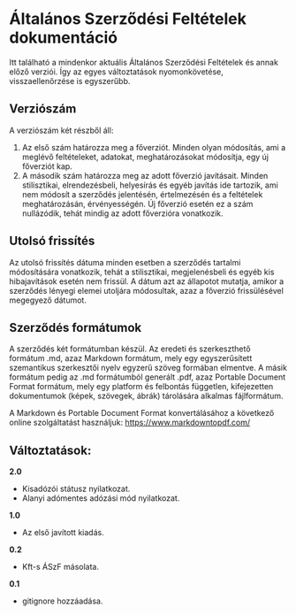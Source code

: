 # Általános Szerződési Feltételek dokumentáció

Itt található a mindenkor aktuális Általános Szerződési Feltételek és annak előző verziói. Így az egyes változtatások nyomonkövetése, visszaellenőrzése is egyszerűbb.

## Verziószám

A verziószám két részből áll:

1. Az első szám határozza meg a főverziót. Minden olyan módosítás, ami a meglévő feltételeket, adatokat, meghatározásokat módosítja, egy új főverziót kap.
2. A második szám határozza meg az adott főverzió javításait. Minden stilisztikai, elrendezésbeli, helyesírás és egyéb javítás ide tartozik, ami nem módosít a szerződés jelentésén, értelmezésén és a feltételek meghatározásán, érvényességén. Új főverzió esetén ez a szám nullázódik, tehát mindig az adott főverzióra vonatkozik.

## Utolsó frissítés

Az utolsó frissítés dátuma minden esetben a szerződés tartalmi módosítására vonatkozik, tehát a stilisztikai, megjelenésbeli és egyéb kis hibajavítások esetén nem frissül. A dátum azt az állapotot mutatja, amikor a szerződés lényegi elemei utoljára módosultak, azaz a főverzió frissülésével megegyező dátumot.

## Szerződés formátumok

A szerződés két formátumban készül. Az eredeti és szerkeszthető formátum .md, azaz Markdown formátum, mely egy egyszerűsített szemantikus szerkesztői nyelv egyzerű szöveg formában elmentve. A másik formátum pedig az .md formátumból generált .pdf, azaz Portable Document Format formátum, mely egy platform és felbontás független, kifejezetten dokumentumok (képek, szövegek, ábrák) tárolására alkalmas fájlformátum.

A Markdown és Portable Document Format konvertálásához a következő online szolgáltatást használjuk:
https://www.markdowntopdf.com/

## Változtatások:

**2.0**

- Kisadózói státusz nyilatkozat.
- Alanyi adómentes adózási mód nyilatkozat.

**1.0**

- Az első javított kiadás.

**0.2**

- Kft-s ÁSzF másolata.

**0.1**

- gitignore hozzáadása.
